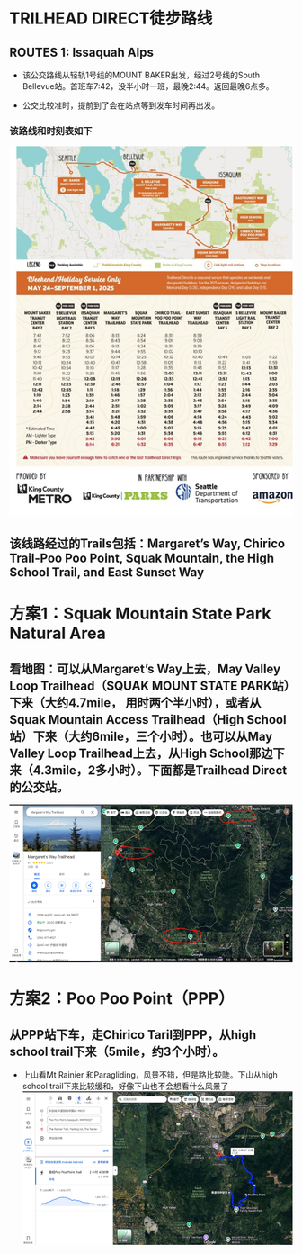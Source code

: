 # TRILHEAD DIRECT徒步路线

## ROUTES 1: Issaquah Alps
* 该公交路线从轻轨1号线的MOUNT BAKER出发，经过2号线的South Bellevue站。首班车7:42，没半小时一班，最晚2:44。返回最晚6点多。

* 公交比较准时，提前到了会在站点等到发车时间再出发。

### 该路线和时刻表如下
![alt text](image-1.png)

## 该线路经过的Trails包括：Margaret’s Way, Chirico Trail-Poo Poo Point, Squak Mountain, the High School Trail, and East Sunset Way

# 方案1：Squak Mountain State Park Natural Area
## 看地图：可以从Margaret’s Way上去，May Valley Loop Trailhead（SQUAK MOUNT STATE PARK站）下来（大约4.7mile， 用时两个半小时），或者从 Squak Mountain Access Trailhead（High School站）下来（大约6mile，三个小时）。也可以从May Valley Loop Trailhead上去，从High School那边下来（4.3mile，2多小时）。下面都是Trailhead Direct的公交站。

![alt text](image-2.png)

# 方案2：Poo Poo Point（PPP）
## 从PPP站下车，走Chirico Taril到PPP，从high school trail下来（5mile，约3个小时）。
* 上山看Mt Rainier 和Paragliding，风景不错，但是路比较陡。下山从high school trail下来比较缓和，好像下山也不会想看什么风景了
![alt text](image-3.png)